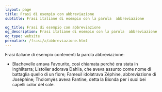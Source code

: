 ```yaml
---
layout: page
title: Frasi di esempio con abbreviazione 
subtitle: Frasi italiane di esempio con la parola  abbreviazione

og_title: Frasi di esempio con abbreviazione 
og_description: Frasi italiane di esempio con la parola  abbreviazione
og_type: website
permalink: /frasi/a/abbreviazione.html
---
```


Frasi italiane di esempio contenenti la parola abbreviazione:


- Blachevelle amava Favourite, così chiamata perché era stata in Inghilterra; Listolier adorava Dahlia, che aveva assunto come nome di battaglia quello di un fiore; Fameuil idolatrava Zéphine, abbreviazione di Joséphine; Tholomyès aveva Fantine, detta la Bionda per i suoi bei capelli color del sole.
